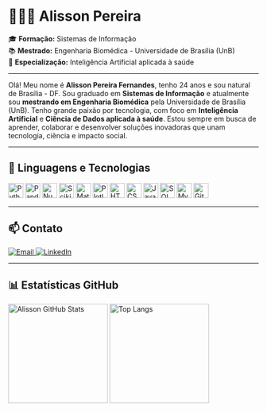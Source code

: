 # 👨🏻‍💻 Alisson Pereira

🎓 **Formação:** Sistemas de Informação  
📚 **Mestrado:** Engenharia Biomédica - Universidade de Brasília (UnB)  
🧠 **Especialização:** Inteligência Artificial aplicada à saúde  

---

Olá! Meu nome é **Alisson Pereira Fernandes**, tenho 24 anos e sou natural de Brasília - DF. Sou graduado em **Sistemas de Informação** e atualmente sou **mestrando em Engenharia Biomédica** pela Universidade de Brasília (UnB). Tenho grande paixão por tecnologia, com foco em **Inteligência Artificial** e **Ciência de Dados aplicada à saúde**. Estou sempre em busca de aprender, colaborar e desenvolver soluções inovadoras que unam tecnologia, ciência e impacto social.

---

## 🤖 Linguagens e Tecnologias

<p align="left">
  <img src="https://cdn.jsdelivr.net/gh/devicons/devicon@latest/icons/python/python-original.svg" width="30px" title="Python"/>
  <img src="https://cdn.jsdelivr.net/gh/devicons/devicon@latest/icons/pandas/pandas-original-wordmark.svg" width="30px" title="Pandas"/>
  <img src="https://cdn.jsdelivr.net/gh/devicons/devicon@latest/icons/numpy/numpy-original.svg" width="30px" title="NumPy"/>
  <img src="https://cdn.jsdelivr.net/gh/devicons/devicon@latest/icons/scikitlearn/scikitlearn-original.svg" width="30px" title="Scikit-learn"/>
  <img src="https://cdn.jsdelivr.net/gh/devicons/devicon@latest/icons/matplotlib/matplotlib-original.svg" width="30px" title="Matplotlib"/>
  <img src="https://cdn.jsdelivr.net/gh/devicons/devicon@latest/icons/plotly/plotly-original.svg" width="30px" title="Plotly"/>
  <img src="https://cdn.jsdelivr.net/gh/devicons/devicon@latest/icons/html5/html5-original.svg" width="30px" title="HTML5"/>
  <img src="https://cdn.jsdelivr.net/gh/devicons/devicon@latest/icons/css3/css3-original.svg" width="30px" title="CSS3"/>
  <img src="https://cdn.jsdelivr.net/gh/devicons/devicon@latest/icons/javascript/javascript-original.svg" width="30px" title="JavaScript"/>
  <img src="https://cdn.jsdelivr.net/gh/devicons/devicon@latest/icons/azuresqldatabase/azuresqldatabase-original.svg" width="30px" title="SQL Server"/>
  <img src="https://cdn.jsdelivr.net/gh/devicons/devicon@latest/icons/mysql/mysql-original-wordmark.svg" width="30px" title="MySQL"/>
  <img src="https://cdn.jsdelivr.net/gh/devicons/devicon@latest/icons/git/git-original.svg" width="30px" title="Git"/>
</p>

---

## 📫 Contato

<p align="left">
  <a href="mailto:alissonfernandes2224@gmail.com" target="_blank">
    <img src="https://img.shields.io/badge/Email-D14836?style=for-the-badge&logo=gmail&logoColor=white" alt="Email"/>
  </a>
  <a href="https://www.linkedin.com/in/alisson-pereira-25805819a/" target="_blank">
    <img src="https://img.shields.io/badge/LinkedIn-0077B5?style=for-the-badge&logo=linkedin&logoColor=white" alt="LinkedIn"/>
  </a>
</p>

---

## 📊 Estatísticas GitHub

<p align="left">
  <img 
    alt="Alisson GitHub Stats" 
    height="200" 
    src="https://github-readme-stats.vercel.app/api?username=AlissonPereiraFernandes&show_icons=true&theme=tokyonight&include_all_commits=true&locale=pt-br" 
  />
  <img 
    alt="Top Langs" 
    height="200" 
    src="https://github-readme-stats.vercel.app/api/top-langs/?username=AlissonPereiraFernandes&theme=tokyonight&layout=compact&custom_title=Tecnologias&langs_count=9" 
  />
</p>
